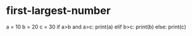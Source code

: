 # first-largest-number
a = 10
b = 20
c = 30
if a>b and a>c:
    print(a)
elif b>c:
    print(b)
else:
    print(c)
